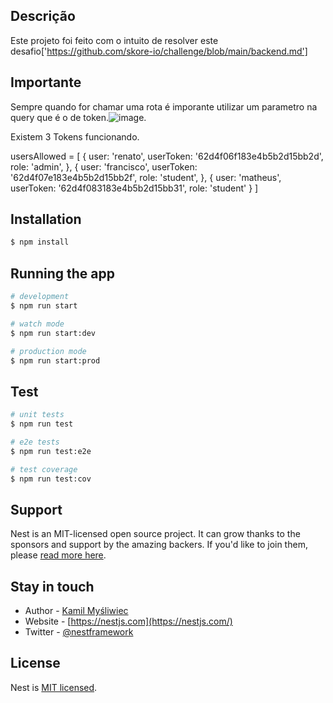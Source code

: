## Descrição

Este projeto foi feito com o intuito de resolver este desafio['https://github.com/skore-io/challenge/blob/main/backend.md']


## Importante

  Sempre quando for chamar uma rota é imporante utilizar um parametro na query que é o de token.![image](https://user-images.githubusercontent.com/47927459/179451027-512ba765-c95d-4172-9fed-f6ca41ab6a8b.png). 

Existem 3 Tokens funcionando.

usersAllowed = [
                {
                    user: 'renato',
                    userToken: '62d4f06f183e4b5b2d15bb2d',
                    role: 'admin',
                },
                {
                    user: 'francisco',
                    userToken: '62d4f07e183e4b5b2d15bb2f',
                    role: 'student',
                },
                {
                    user: 'matheus',
                    userToken: '62d4f083183e4b5b2d15bb31',
                    role: 'student'
                }
]

## Installation

```bash
$ npm install
```

## Running the app

```bash
# development
$ npm run start

# watch mode
$ npm run start:dev

# production mode
$ npm run start:prod
```

## Test

```bash
# unit tests
$ npm run test

# e2e tests
$ npm run test:e2e

# test coverage
$ npm run test:cov
```

## Support

Nest is an MIT-licensed open source project. It can grow thanks to the sponsors and support by the amazing backers. If you'd like to join them, please [read more here](https://docs.nestjs.com/support).

## Stay in touch

- Author - [Kamil Myśliwiec](https://kamilmysliwiec.com)
- Website - [https://nestjs.com](https://nestjs.com/)
- Twitter - [@nestframework](https://twitter.com/nestframework)

## License

Nest is [MIT licensed](LICENSE).
